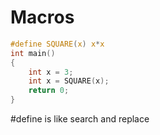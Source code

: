 # Macros

```c
#define SQUARE(x) x*x
int main()
{
	int x = 3;
	int x = SQUARE(x);
	return 0;
}
```

#define is like search and replace
